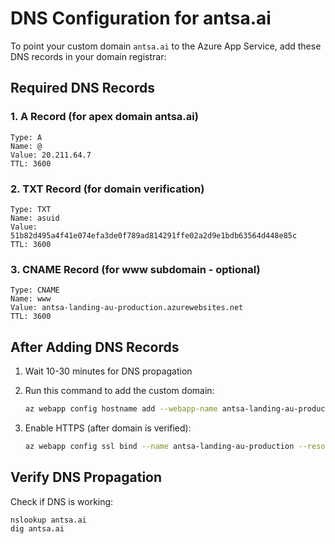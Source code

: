 # DNS Configuration for antsa.ai

To point your custom domain `antsa.ai` to the Azure App Service, add these DNS records in your domain registrar:

## Required DNS Records

### 1. A Record (for apex domain antsa.ai)
```
Type: A
Name: @
Value: 20.211.64.7
TTL: 3600
```

### 2. TXT Record (for domain verification)
```
Type: TXT
Name: asuid
Value: 51b82d495a4f41e074efa3de0f789ad814291ffe02a2d9e1bdb63564d448e85c
TTL: 3600
```

### 3. CNAME Record (for www subdomain - optional)
```
Type: CNAME
Name: www
Value: antsa-landing-au-production.azurewebsites.net
TTL: 3600
```

## After Adding DNS Records

1. Wait 10-30 minutes for DNS propagation
2. Run this command to add the custom domain:
   ```bash
   az webapp config hostname add --webapp-name antsa-landing-au-production --resource-group production --hostname antsa.ai
   ```

3. Enable HTTPS (after domain is verified):
   ```bash
   az webapp config ssl bind --name antsa-landing-au-production --resource-group production --certificate-thumbprint auto --ssl-type SNI
   ```

## Verify DNS Propagation

Check if DNS is working:
```bash
nslookup antsa.ai
dig antsa.ai
```

